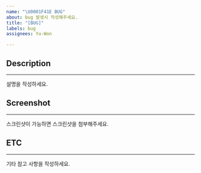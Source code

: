 ```yaml
---
name: "\U0001F41E BUG"
about: bug 발생시 작성해주세요.
title: "[BUG]"
labels: bug
assignees: Yu-Won

---
```


## Description
---
설명을 작성하세요.

## Screenshot
---
스크린샷이 가능하면 스크린샷을 첨부해주세요.

## ETC
---
기타 참고 사항을 작성하세요.
